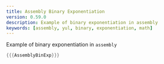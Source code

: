 ```yaml
---
title: Assembly Binary Exponentiation
version: 0.59.0
description: Example of binary exponentiation in assembly
keywords: [assembly, yul, binary, exponentiation, math]
---
```


Example of binary exponentiation in `assembly`

```rust
{{{AssemblyBinExp}}}
```
